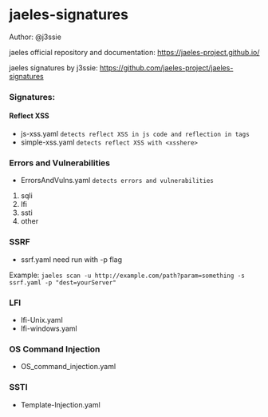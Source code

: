 # jaeles-signatures

Author: @j3ssie

jaeles official repository and documentation: https://jaeles-project.github.io/

jaeles signatures by j3ssie: https://github.com/jaeles-project/jaeles-signatures


### Signatures: 
#### Reflect XSS
* js-xss.yaml ```detects reflect XSS in js code and reflection in tags```
* simple-xss.yaml ```detects reflect XSS with <xsshere>```

### Errors and Vulnerabilities
*  	ErrorsAndVulns.yaml ```detects errors and vulnerabilities```
1. sqli
2. lfi
3. ssti
4. other

### SSRF
* ssrf.yaml 
need run with -p flag

Example: ```jaeles scan -u http://example.com/path?param=something -s ssrf.yaml -p "dest=yourServer" ```

### LFI

* lfi-Unix.yaml
* lfi-windows.yaml

### OS Command Injection
* OS_command_injection.yaml

### SSTI
* Template-Injection.yaml

